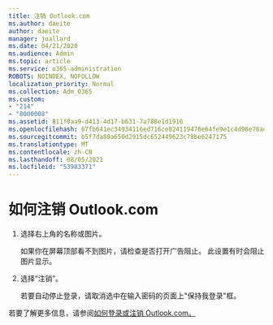 ```yaml
---
title: 注销 Outlook.com
ms.author: daeite
author: daeite
manager: joallard
ms.date: 04/21/2020
ms.audience: Admin
ms.topic: article
ms.service: o365-administration
ROBOTS: NOINDEX, NOFOLLOW
localization_priority: Normal
ms.collection: Adm_O365
ms.custom:
- "214"
- "8000008"
ms.assetid: 811f0aa9-d413-4d17-b631-7a788e1d1916
ms.openlocfilehash: 67fb641ec34934116ed716ce824119476e64fe9e1c4d96e78a4d022f799763e5
ms.sourcegitcommit: b5f7da89a650d2915dc652449623c78be6247175
ms.translationtype: MT
ms.contentlocale: zh-CN
ms.lasthandoff: 08/05/2021
ms.locfileid: "53983371"
---
```

# <a name="how-to-sign-out-of-outlookcom"></a>如何注销 Outlook.com

1. 选择右上角的名称或图片。

    如果你在屏幕顶部看不到图片，请检查是否打开广告阻止。 此设置有时会阻止图片显示。

2. 选择“注销”。

    若要自动停止登录，请取消选中在输入密码的页面上"保持我登录"框。

若要了解更多信息，请参阅[如何登录或注销 Outlook.com。](https://support.office.com/article/e08eb8ac-ac27-49f4-a400-a47311e1ee7e?wt.mc_id=Office_Outlook_com_Alchemy)
  